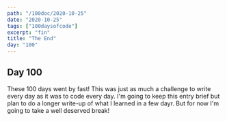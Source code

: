 ```yaml
---
path: "/100doc/2020-10-25"
date: "2020-10-25"
tags: ["100daysofcode"]
excerpt: "fin"
title: "The End"
day: "100"
---
```


## Day 100

These 100 days went by fast! This was just as much a challenge to write every day as it was to code every day. I'm going to keep this entry brief but plan to do a longer write-up of what I learned in a few dayr. But for now I'm going to take a well deserved break!
